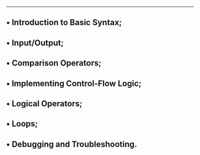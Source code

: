 ----------------------------------------------------------------------------------------------
• Introduction to Basic Syntax;
-------------------------------------------------------------------------------------------
• Input/Output;
-----------------------------------------------------------------------------------------
• Comparison Operators;
---------------------------------------------------------------------------------
• Implementing Control-Flow Logic;
--------------------------------------------------------------------------------
• Logical Operators;
------------------------------------------------------------------
• Loops;
--------------------------------------------------
• Debugging and Troubleshooting.
-------------------------------------------------------
